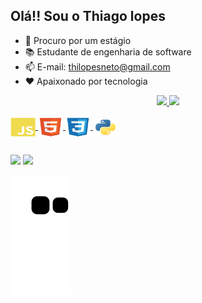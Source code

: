 ## Olá!! Sou o Thiago lopes 

- 📢 Procuro por um estágio
- 📚 Estudante de engenharia de software
- 📫 E-mail: thilopesneto@gmail.com
- ❤ Apaixonado por tecnologia

<div align="center">
  <a href="https://github.com/thiagolopesneto">
  <img height="180em" src="https://github-readme-stats.vercel.app/api?username=thiagolopesneto&show_icons=true&theme=dark&include_all_commits=true&count_private=true"/>
  <img height="180em" src="https://github-readme-stats.vercel.app/api/top-langs/?username=thiagolopesneto&layout=compact&langs_count=7&theme=dark"/>
</div>

<div style="display: inline_block"><br>
  <img align="center" alt="Rafa-Js" height="30" width="40" src="https://raw.githubusercontent.com/devicons/devicon/master/icons/javascript/javascript-plain.svg">
  <img align="center" alt="Rafa-HTML" height="30" width="40" src="https://raw.githubusercontent.com/devicons/devicon/master/icons/html5/html5-original.svg">
  <img align="center" alt="Rafa-CSS" height="30" width="40" src="https://raw.githubusercontent.com/devicons/devicon/master/icons/css3/css3-original.svg">
  <img align="center" alt="Rafa-Python" height="30" width="40" src="https://raw.githubusercontent.com/devicons/devicon/master/icons/python/python-original.svg">
 
  
  ##
  
 <div>
  <a href = "mailto:contatothilopesneto@gmail.com"><img src="https://img.shields.io/badge/Gmail-D14836?style=for-the-badge&logo=gmail&logoColor=white" target="_blank"></a>
  <a href="https://www.linkedin.com/in/thiago-lopes-pereira-neto-b70418173" target="_blank"><img src="https://img.shields.io/badge/-LinkedIn-%230077B5?style=for-the-badge&logo=linkedin&logoColor=white" target="_blank"></a>
  </div>
  
   ![Snake animation](https://github.com/rafaballerini/rafaballerini/blob/output/github-contribution-grid-snake.svg)
